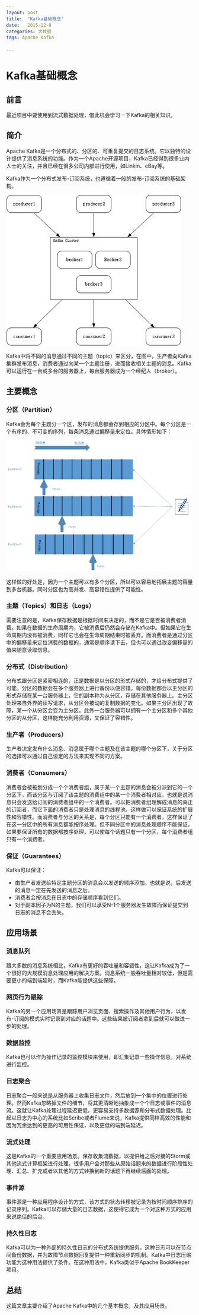 ```yaml
---
layout: post
title:  "Kafka基础概念"
date:   2015-12-8
categories: 大数据
tags: Apache Kafka

---
```


# Kafka基础概念

## 前言

最近项目中要使用到流式数据处理，借此机会学习一下Kafka的相关知识。

## 简介

Apache Kafka是一个分布式的、分区的、可重复提交的日志系统。它以独特的设计提供了消息系统的功能。作为一个Apache开源项目，Kafka已经得到很多业内人士的关注，并且已经在很多公司内部进行使用，如Linkin、eBay等。

Kafka作为一个分布式发布-订阅系统，也遵循着一般的发布-订阅系统的基础架构。

![pub/sub](/img/Kafka/kafka-pubsub.jpg)

Kafka中将不同的消息通过不同的主题（topic）来区分，在图中，生产者向Kafka集群发布消息，消费者通过向某一个主题注册，进而接收相关主题的消息。Kafka可以运行在一台或多台的服务器上，每台服务器成为一个经纪人（broker）。

## 主要概念

### 分区（Partition）

Kafka会为每个主题分一个区，发布的消息都会存到相应的分区中。每个分区是一个有序的、不可变的序列，每条消息通过偏移量来定位。具体情形如下：

![topic-anatomy](/img/Kafka/kafka-partition.jpg)

这样做的好处是，因为一个主题可以有多个分区，所以可以容易地拓展主题的容量到多台机器。同时分区也为高并发、高容错性提供了可能性。

### 主题（Topics）和日志（Logs）

需要注意的是，Kafka保存数据是根据时间来决定的，而不是它是否被消费者消费。如果在数据的生命周期内，它被消费后仍然会存储在Kafka中。但如果它在生命周期内没有被消费，同样它也会在生命周期结束时被丢弃。而消费者是通过分区中的偏移量来定位消费的数据的，通常是顺序读下去，但也可以通过改变偏移量的值来随意读取信息。

### 分布式（Distribution）

分布式跟分区是紧密相连的，正是数据是以分区的形式存储的，才给分布式提供了可能。分区的数据会在多个服务器上进行备份以便容错。每份数据都会以主分区的形式存储在某一台服务器上，它的副本称为从分区，存储在其他服务器上。主分区处理来自外界的读写请求，从分区会被动的复制数据的变化。如果主分区出现了故障，某一个从分区会变为主分区。此外一台服务器可以拥有一个主分区和多个其他分区的从分区，这样能充分利用资源，又保证了容错性。

### 生产者（Producers）

生产者决定发布什么消息、消息属于哪个主题及在该主题的哪个分区下，关于分区的选择可以通过自己设定的方法来实现不同的方案。

### 消费者（Consumers）

消费者会被被划分成一个个消费者组，属于某一个主题的消息会被分派到它的一个分区下，而该分区与订阅了该主题的消费组中的某一个消费者相对应，也就是说消息只会发送给订阅的消费者组中的一个消费者。可以把消费者组理解成消息的真正的订阅者，而它下面的消费者只是处理消息的线程池，这样做可以保证系统的扩展性和容错性。而消费者与分区的关系是，每个分区只能有一个消费者，这样保证了在这一分区中的所有消息都能按序处理。但不同分区中的消息处理顺序不能保证，如果要保证所有的数据都按序处理，可以使每个话题只有一个分区，每个消费者组只有一个消费者。

### 保证（Guarantees）

Kafka可以保证：

- 由生产者发送给特定主题分区的消息会以发送的顺序添加。也就是说，后发送的消息一定在先发送的消息之后。
- 消费者会按消息在日志中的存储顺序看到它们。
- 对于副本因子为N的主题，我们可以承受N-1个服务器发生故障而保证提交到日志的消息不会丢失。

## 应用场景

### 消息队列

跟大多数的消息系统相比，Kafka有更好的吞吐量和容错性，这让Kafka成为了一个很好的大规模消息处理应用的解决方案。消息系统一般吞吐量相对较低，但是需要更小的端到端延时，而Kafka能提供这些保障。

### 网页行为跟踪

Kafka的另一个应用场景是跟踪用户浏览页面、搜索操作及其他用户行为，以发布-订阅的模式实时记录到对应的话题中。这些结果被订阅者拿到后就可以做进一步的处理。

### 数据监控

Kafka也可以作为操作记录的监控模块来使用，即汇集记录一些操作信息，对系统进行监控。

### 日志聚合

日志聚合一般来说是从服务器上收集日志文件，然后放到一个集中的位置进行处理。然而Kafka忽略掉文件的细节，将其更清晰地抽象成一个个日志或事件的消息流。这就让Kafka处理过程延迟更低，更容易支持多数据源和分布式数据处理。比起以日志为中心的系统比如Scribe或者Flume来说，Kafka提供同样高效的性能和因为冗余达到的更高的可用性保证，以及更低的端到端延迟。

### 流式处理

这是Kafka的一个重要应用场景。保存收集流数据，以提供给之后对接的Storm或其他流式计算框架进行处理。很多用户会对那些从原始话题来的数据进行阶段性处理、汇总、扩充或者以其他的方式转换到新的话题下再继续后面的处理。

### 事件源

事件源是一种应用程序设计的方式，该方式的状态转移被记录为按时间顺序排序的记录序列。Kafka可以存储大量的日志数据，这使得它成为一个对这种方式的应用来说绝佳的后台。

### 持久性日志

Kafka可以为一种外部的持久性日志的分布式系统提供服务。这种日志可以在节点间备份数据，并为故障节点数据回复提供一种重新同步的机制。Kafka中日志压缩功能为这种用法提供了条件。在这种用法中，Kafka类似于Apache BookKeeper项目。

## 总结

这篇文章主要介绍了Apache Kafka中的几个基本概念，及其应用场景。